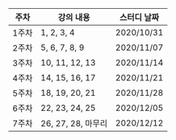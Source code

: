 |주차|강의 내용|스터디 날짜|
|------|---|---|
|1주차|1, 2, 3, 4|2020/10/31|
|2주차|5, 6, 7, 8, 9|2020/11/07|
|3주차|10, 11, 12, 13|2020/11/14|
|4주차|14, 15, 16, 17|2020/11/21|
|5주차|18, 19, 20, 21|2020/11/28|
|6주차|22, 23, 24, 25|2020/12/05|
|7주차|26, 27, 28, 마무리|2020/12/12|
